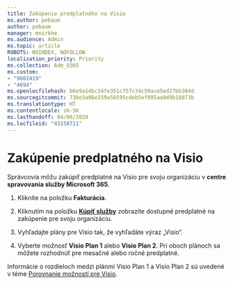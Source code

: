 ```yaml
---
title: Zakúpenie predplatného na Visio
ms.author: pebaum
author: pebaum
manager: mnirkhe
ms.audience: Admin
ms.topic: article
ROBOTS: NOINDEX, NOFOLLOW
localization_priority: Priority
ms.collection: Adm_O365
ms.custom:
- "9002419"
- "4694"
ms.openlocfilehash: b6e9a14bc34fe351c757c34c59ace5ed27bb304d
ms.sourcegitcommit: 73be3a06e159a56595cdeb5ef095aa9d9b16073b
ms.translationtype: HT
ms.contentlocale: sk-SK
ms.lasthandoff: 04/06/2020
ms.locfileid: "43158721"
---
```

# <a name="purchase-visio-subscription"></a>Zakúpenie predplatného na Visio

Správcovia môžu zakúpiť predplatné na Visio pre svoju organizáciu v **centre spravovania služby Microsoft 365**.

1. Kliknite na položku **Fakturácia**.

2. Kliknutím na položku **[Kúpiť služby](https://admin.microsoft.com/AdminPortal/Home?adminportal=1&msCV=%2BbOQtMNsz0ei8f5z.0.36#/catalog)** zobrazíte dostupné predplatné na zakúpenie pre svoju organizáciu.

3. Vyhľadajte plány pre Visio tak, že vyhľadáte výraz „Visio“.

4. Vyberte možnosť **Visio Plan 1** alebo **Visio Plan 2**. Pri oboch plánoch sa môžete rozhodnúť pre mesačné alebo ročné predplatné.

Informácie o rozdieloch medzi plánmi Visio Plan 1 a Visio Plan 2 sú uvedené v téme [Porovnanie možností pre Visio](https://products.office.com/Visio/microsoft-visio-plans-and-pricing-compare-visio-options). 
